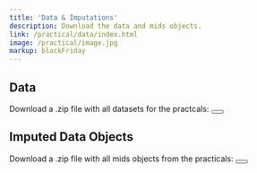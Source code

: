 ```yaml
---
title: 'Data & Imputations'
description: Download the data and mids objects.
link: /practical/data/index.html
image: /practical/image.jpg
markup: blackFriday
---
```




<style>
.btn {
padding: 2px 10px; 
cursor: pointer; 
font-weight: bold;
background: #fff; 
color: #485167;
border-radius: 5px; 
border: 1px solid #485167; 
font-size: 100%;
}


/* Darker background on mouse-over */
.btn:hover {
  color: #fff;
background: #485167;
border: 1px solid #485167;
}
</style>

## Data

Download a .zip file with all datasets for the practcals: 
         <a href="/practical/EP16_MultipleImputation_2021_data.zip">
         <button class="btn"><i class="fa fa-download"></i></button>
                </a>


## Imputed Data Objects

Download a .zip file with all mids objects from the practicals:
         <a href="/practical/EP16_MultipleImputation_2021_imps.zip">
         <button class="btn"><i class="fa fa-download"></i></button>
                </a>
